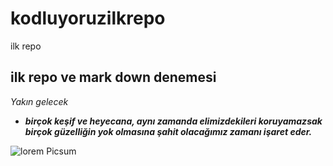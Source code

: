 # kodluyoruzilkrepo
ilk repo 


## ilk repo ve mark down denemesi
*Yakın gelecek*


- ***birçok keşif ve heyecana, aynı zamanda elimizdekileri koruyamazsak birçok güzelliğin yok olmasına şahit olacağımız zamanı işaret eder.***

![lorem Picsum](https://i.imgur.com/iZn5IXx.jpg)


